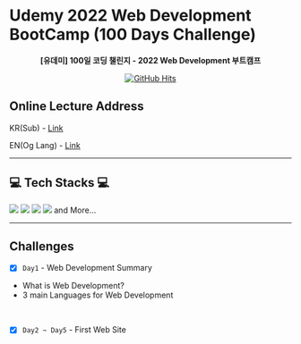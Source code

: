 # Udemy 2022 Web Development BootCamp (100 Days Challenge)

<div align="center">


**[유데미] 100일 코딩 챌린지 - 2022 Web Development 부트캠프**

[![GitHub Hits](https://hits.seeyoufarm.com/api/count/incr/badge.svg?url=https%3A%2F%2Fgithub.com%2FJAENY007%2F2022-web-development-bootcamp&count_bg=%23FF8C8C&title_bg=%23ACACAC&icon=github.svg&icon_color=%23FFFFFF&title=GitHub-Hits&edge_flat=false)](https://hits.seeyoufarm.com)

</div>

## Online Lecture Address

KR(Sub) - [Link](https://www.udemy.com/course/100-2022-web-development/)

EN(Og Lang) - [Link](https://www.udemy.com/course/100-days-of-code-web-development-bootcamp/)


---

## 💻 Tech Stacks 💻

<img src="https://img.shields.io/badge/Html5-E34F26?style=flat-square&logo=Html5&logoColor=white"/> <img src="https://img.shields.io/badge/CSS-1572B6?style=flat-square&logo=CSS3&logoColor=white"> <img src="https://img.shields.io/badge/JavaScript-F7DF1E?style=flat-square&logo=JavaScript&logoColor=white"/> <img src="https://img.shields.io/badge/Git_Hub-000?style=flat-square&logo=GitHub&logoColor=white"/> and More...

---

## Challenges

- [x] `Day1` - Web Development Summary
- What is Web Development?
- 3 main Languages for Web Development

<br>

- [x] `Day2 ~ Day5` - First Web Site
